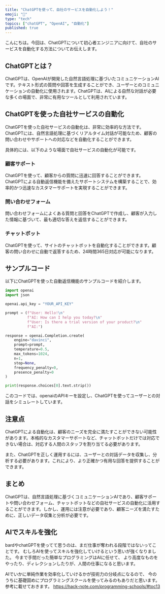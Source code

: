 ```yaml
---
title: "ChatGPTを使って、自社のサービスを自動化しよう！"
emoji: "🤖"
type: "tech"
topics: ["chatGPT", "OpenAI", "自動化"]
published: true
---
```


こんにちは。今回は、ChatGPTについて初心者エンジニアに向けて、自社のサービスを自動化する方法についてお伝えします。

## ChatGPTとは？

ChatGPTは、OpenAIが開発した自然言語処理に基づいたコミュニケーションAIです。テキスト形式の質問や回答を生成することができ、ユーザーとのコミュニケーションの自動化に使用されます。ChatGPTは、AIによる自然な対話が必要な多くの場面で、非常に有用なツールとして利用されています。

## ChatGPTを使った自社サービスの自動化

ChatGPTを使った自社サービスの自動化は、非常に効率的な方法です。ChatGPTには、自然言語処理に基づくリアルタイム対話が可能なため、顧客の問い合わせやサポートへの対応などを自動化することができます。

具体的には、以下のような場面で自社サービスの自動化が可能です。

### 顧客サポート
ChatGPTを使って、顧客からの質問に迅速に回答することができます。ChatGPTによる自動返信機能を備えたサポートシステムを構築することで、効率的かつ迅速なカスタマーサポートを実現することができます。

### 問い合わせフォーム
問い合わせフォームによくある質問と回答をChatGPTで作成し、顧客が入力した情報に基づいて、最も適切な答えを返信することができます。

### チャットボット
ChatGPTを使って、サイトのチャットボットを自動化することができます。顧客の問い合わせに自動で返答するため、24時間365日対応が可能になります。

## サンプルコード

以下にChatGPTを使った自動返信機能のサンプルコードを紹介します。

```python
import openai
import json

openai.api_key = "YOUR_API_KEY"

prompt = (f"User: Hello!\n"
          f"AI: How can I help you today?\n"
          f"User: Is there a trial version of your product?\n"
          f"AI:")

response = openai.Completion.create(
    engine="davinci",
    prompt=prompt,
    temperature=0.5,
    max_tokens=1024,
    n=1,
    stop=None,
    frequency_penalty=0,
    presence_penalty=0
)

print(response.choices[0].text.strip())
```
このコードでは、openaiのAPIキーを設定し、ChatGPTを使ってユーザーとの対話をシミュレートしています。

## 注意点

ChatGPTによる自動化は、顧客のニーズを完全に満たすことができない可能性があります。本格的なカスタマーサポートなど、チャットボットだけでは対応できない場合は、対応する人間のスタッフを割り当てる必要があります。

また、ChatGPTを正しく運用するには、ユーザーとの対話データを収集し、分析する必要があります。これにより、より正確かつ有用な回答を提供することができます。

## まとめ

ChatGPTは、自然言語処理に基づくコミュニケーションAIであり、顧客サポートや問い合わせフォーム、チャットボットなどの自社サービスの自動化に活用することができます。しかし、運用には注意が必要であり、顧客ニーズを満たすために、正しいデータ収集と分析が必要です。

## AIでスキルを強化
bardやchatGPTを使ってて思うのは、まだ仕事が奪われる段階ではないってことです。
むしろAIを使ってスキルを強化していけるという思いが強くなりました。
今まで手間だった簡単なプログラミングはAIに任せて、
より高度なものをやったり、ディレクションしたりが、人間の仕事になると思います。

AIでいかに単純作業を効率化していけるかが技術力の分岐点になるので、
今のうちに基礎固めにプログラミングスクールを使ってみるのもありだと思います。
参考に載せておきます。
https://hack-note.com/programming-schools/#toc13

